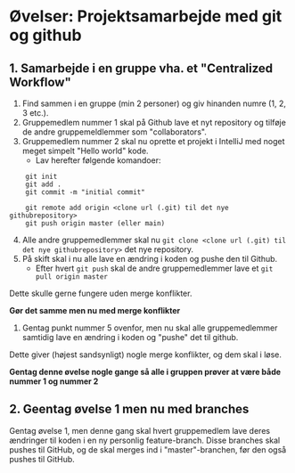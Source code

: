 
<!-- JS use if these pages are used as githubpages. can be deleted if used elsewhere -->
<script src="https://code.jquery.com/jquery-3.2.1.min.js"></script>
<script src="../script.js"></script>

# Øvelser: Projektsamarbejde med git og github


## 1. Samarbejde i en gruppe vha. et "Centralized Workflow"

1. Find sammen i en gruppe (min 2 personer) og giv hinanden numre (1, 2, 3 etc.).
2. Gruppemedlem nummer 1 skal på Github lave et nyt repository og tilføje de andre gruppemeldlemmer som "collaborators".
3. Gruppemedlem nummer 2 skal nu oprette et projekt i IntelliJ med noget meget simpelt "Hello world" kode.
    * Lav herefter følgende komandoer:

```
    git init
    git add .
    git commit -m "initial commit"

    git remote add origin <clone url (.git) til det nye githubrepository>
    git push origin master (eller main)
``` 
 
4. Alle andre gruppemedlemmer skal nu ````git clone <clone url (.git) til det nye githubrepository>```` det nye repository. 
5. På skift skal i nu alle lave en ændring i koden og pushe den til Github. 
    * Efter hvert ````git push```` skal de andre gruppemedlemmer lave et ````git pull origin master````

Dette skulle gerne fungere uden merge konflikter.

**Gør det samme men nu med merge konflikter**

1. Gentag punkt nummer 5 ovenfor, men nu skal alle gruppemedlemmer samtidig lave en ændring i koden og "pushe" det til github.

Dette giver (højest sandsynligt) nogle merge konflikter, og dem skal i løse.

**Gentag denne øvelse nogle gange så alle i gruppen prøver at være både nummer 1 og nummer 2**


## 2. Geentag øvelse 1 men nu med branches

Gentag øvelse 1, men denne gang skal hvert gruppemedlem lave deres ændringer til koden i en ny personlig feature-branch. Disse branches skal pushes til GitHub, og de skal merges ind i "master"-branchen, før den også pushes til GitHub.


<!--
## 1. Integration manager
[Fork dette repository]() og clon det efterfølgende til din lokale computer. Vent herefter til Claus har lavet et nyt commit i det originale repository.

1. Synkroniser nu din forked version med det originale repository online på github og ````pull```` ændringerne ned på din lokale computer.
2. Vent herefter på at Claus har lavet et commit mere. 
3. På din lokale computer skal du gennem termanalen opsætte en ny remote til det originale repository.
4. ````pull```` det nye commit ned fra det originale repository og ````merge```` det sammen med din master branch lokalt. ````push```` dert nye commit til din forkede version på github. 

-->
 

     

